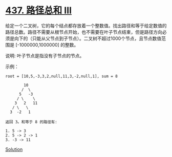 # [437. 路径总和 III](https://leetcode-cn.com/problems/path-sum-iii/)

 给定一个二叉树，它的每个结点都存放着一个整数值。找出路径和等于给定数值的路径总数。路径不需要从根节点开始，也不需要在叶子节点结束，但是路径方向必须是向下的（只能从父节点到子节点）。二叉树不超过1000个节点，且节点数值范围是 [-1000000,1000000] 的整数。

 说明: 叶子节点是指没有子节点的节点。

示例：
  
    root = [10,5,-3,3,2,null,11,3,-2,null,1], sum = 8

            10
           /  \
          5   -3
         / \    \
        3   2   11
       / \   \
      3  -2   1

    返回 3。和等于 8 的路径有:

    1. 5 -> 3
    2. 5 -> 2 -> 1
    3. -3 -> 11

[Solution](solution.h)
